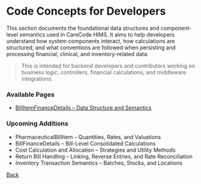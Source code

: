 # Code Concepts for Developers

This section documents the foundational data structures and component-level semantics used in CareCode HIMS. It aims to help developers understand how system components interact, how calculations are structured, and what conventions are followed when persisting and processing financial, clinical, and inventory-related data.

> This is intended for backend developers and contributors working on business logic, controllers, financial calculations, and middleware integrations.

### Available Pages

* [BillItemFinanceDetails – Data Structure and Semantics](https://github.com/hmislk/hmis/wiki/BillItemFinanceDetails-%E2%80%93-Data-Structure-and-Semantics)

### Upcoming Additions

* PharmaceuticalBillItem – Quantities, Rates, and Valuations
* BillFinanceDetails – Bill-Level Consolidated Calculations
* Cost Calculation and Allocation – Strategies and Utility Methods
* Return Bill Handling – Linking, Reverse Entries, and Rate Reconciliation
* Inventory Transaction Semantics – Batches, Stocks, and Locations


[Back](https://github.com/hmislk/hmis/wiki/Developer-Manual)

